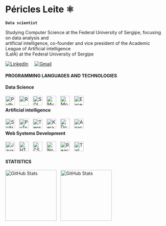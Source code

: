 <h1 align="left">Péricles Leite ⚛️</h1>

**`Data scientist`**

Studying Computer Science at the Federal University of Sergipe, focusing on data analysis and <br/>
artificial intelligence, co-founder and vice president of the Academic League of Artificial intelligence<br/>
(LaIA) at the Federal University of Sergipe

<div align="left">
    
[![LinkedIn](https://img.shields.io/badge/LinkedIn-101720?style=for-the-badge&logo=linkedin&logoColor=white)](https://www.linkedin.com/in/p%C3%A9ricles-leite-ab2766268)
&nbsp;&nbsp;&nbsp;
[![Gmail](https://img.shields.io/badge/Gmail-0057FF?style=for-the-badge&logo=gmail&logoColor=white)](https://is.gd/xTuOgg)
    
</div>

<h4 align="left">PROGRAMMING LANGUAGES AND TECHNOLOGIES</h3>
<h4 align="left">Data Science</h3>

<img 
    align="left" 
    alt="Python"
    title="Python" 
    width="30px" 
    style="padding-right: 10px;" 
    src="https://cdn.jsdelivr.net/gh/devicons/devicon@latest/icons/python/python-plain.svg" 
/>
<img 
    align="left" 
    alt="R" 
    title="R"
    width="30px" 
    style="padding-right: 10px;" 
    src="https://cdn.jsdelivr.net/gh/devicons/devicon@latest/icons/r/r-original.svg" 
/>
<img 
    align="left" 
    alt="SQL Server"
    title="SQL Server" 
    width="30px" 
    style="padding-right: 10px;" 
    src="https://cdn.jsdelivr.net/gh/devicons/devicon@latest/icons/microsoftsqlserver/microsoftsqlserver-original.svg" 
/>
<img 
    align="left" 
    alt="MySQL"
    title="MySQL" 
    width="30px" 
    style="padding-right: 10px;" 
    src="https://cdn.jsdelivr.net/gh/devicons/devicon@latest/icons/mysql/mysql-original.svg" 
/>
<img 
    align="left" 
    alt="MongoDB"
    title="MongoDB" 
    width="30px" 
    style="padding-right: 10px;" 
    src="https://cdn.jsdelivr.net/gh/devicons/devicon@latest/icons/mongodb/mongodb-original.svg" 
/>
<img 
    align="left" 
    alt="Excel"
    title="Excel" 
    width="30px" 
    style="padding-right: 10px;" 
    src="https://upload.wikimedia.org/wikipedia/commons/7/73/Microsoft_Excel_2013-2019_logo.svg" 
/>

<br/>

<h4 align="left">Artificial intelligence</h3>
<img
  align="left"
  alt="Scikit-learn"
  title="Scikit-learn"
  width="30px"
  style="padding-right: 10px;"
  src="https://cdn.jsdelivr.net/gh/devicons/devicon@latest/icons/scikitlearn/scikitlearn-original.svg"
/>
<img
  align="left"
  alt="PyTorch"
  title="PyTorch"
  width="30px"
  style="padding-right: 10px;"
  src="https://cdn.jsdelivr.net/gh/devicons/devicon@latest/icons/pytorch/pytorch-original.svg"
/>
<img
  align="left"
  alt="TensorFlow"
  title="TensorFlow"
  width="30px"
  style="padding-right: 10px;"
  src="https://cdn.jsdelivr.net/gh/devicons/devicon@latest/icons/tensorflow/tensorflow-original.svg"
/>
<img
  align="left"
  alt="Keras"
  title="Keras"
  width="30px"
  style="padding-right: 10px;"
  src="https://cdn.jsdelivr.net/gh/devicons/devicon@latest/icons/keras/keras-original.svg"
/>
<img 
    align="left" 
    alt="Docker" 
    title="Docker"
    width="30px" 
    style="padding-right: 10px;" 
    src="https://cdn.jsdelivr.net/gh/devicons/devicon@latest/icons/docker/docker-original.svg" 
/>
<img 
    align="left" 
    alt="Anaconda"
    title="Anaconda" 
    width="30px" 
    style="padding-right: 10px;" 
    src="https://cdn.jsdelivr.net/gh/devicons/devicon@latest/icons/anaconda/anaconda-original.svg" 
/>

<br/>

<h4 align="left">Web Systems Development</h3>
<img 
    align="left" 
    alt="JavaScript" 
    title="JavaScript"
    width="30px" 
    style="padding-right: 10px;" 
    src="https://cdn.jsdelivr.net/gh/devicons/devicon@latest/icons/javascript/javascript-original.svg" 
/>
<img 
    align="left" 
    alt="HTML" 
    title="HTML"
    width="30px" 
    style="padding-right: 10px;" 
    src="https://cdn.jsdelivr.net/gh/devicons/devicon@latest/icons/html5/html5-original.svg" 
/>
<img 
    align="left" 
    alt="CSS" 
    title="CSS"
    width="30px" 
    style="padding-right: 10px;" 
    src="https://cdn.jsdelivr.net/gh/devicons/devicon@latest/icons/css3/css3-original.svg" 
/>
<img 
    align="left" 
    alt="NodeJS" 
    title="NodeJS"
    width="30px" 
    style="padding-right: 10px;" 
    src="https://cdn.jsdelivr.net/gh/devicons/devicon@latest/icons/nodejs/nodejs-original.svg" 
/>
<img 
    align="left" 
    alt="React" 
    title="React"
    width="30px" 
    style="padding-right: 10px;" 
    src="https://cdn.jsdelivr.net/gh/devicons/devicon@latest/icons/react/react-original.svg" 
/>
<img 
    align="left" 
    alt="Tailwind CSS" 
    title="Tailwind CSS"
    width="30px" 
    style="padding-right: 10px;" 
    src="https://www.vectorlogo.zone/logos/tailwindcss/tailwindcss-icon.svg" 
/>

<br/>
<br/>

<h4 align="left">STATISTICS</h3>

<p>
  <img 
    align="left" 
    alt="GitHub Stats" 
    height="160" 
    style="padding-right: 10px;" 
    src="https://github-readme-stats.vercel.app/api?username=periclessleite&show_icons=true&theme=tokyonight&include_all_commits=true&locale=pt-br" 
  />
<img 
      align="left" 
      alt="GitHub Stats" 
      height="160" 
      src="https://github-readme-stats.vercel.app/api/top-langs/?username=periclessleite&theme=tokyonight&layout=compact&custom_title=Tecnologias&langs_count=9" 
  />
</p>
